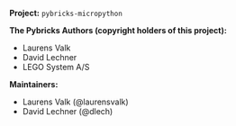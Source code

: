 **Project:** `pybricks-micropython`

**The Pybricks Authors (copyright holders of this project):**
- Laurens Valk
- David Lechner
- LEGO System A/S

**Maintainers:**
- Laurens Valk (@laurensvalk)
- David Lechner (@dlech)
